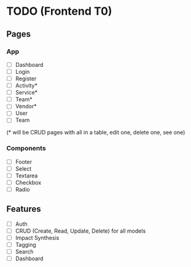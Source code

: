 # TODO (Frontend T0)
## Pages
### App
- [ ] Dashboard
- [ ] Login
- [ ] Register
- [ ] Activity*
- [ ] Service*
- [ ] Team*
- [ ] Vendor*
- [ ] User
- [ ] Team

(* will be CRUD pages with all in a table, edit one, delete one, see one)

### Components
- [ ] Footer
- [ ] Select
- [ ] Textarea
- [ ] Checkbox
- [ ] Radio

## Features
- [ ] Auth
- [ ] CRUD (Create, Read, Update, Delete) for all models
- [ ] Impact Synthesis
- [ ] Tagging
- [ ] Search
- [ ] Dashboard

